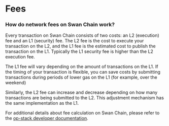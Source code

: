 # Fees

### How do network fees on Swan Chain work?[​](https://docs.base.org/docs/fees#how-do-network-fees-on-base-work) <a href="#how-do-network-fees-on-base-work" id="how-do-network-fees-on-base-work"></a>

Every transaction on Swan Chain consists of two costs: an L2 (execution) fee and an L1 (security) fee. The L2 fee is the cost to execute your transaction on the L2, and the L1 fee is the estimated cost to publish the transaction on the L1. Typically the L1 security fee is higher than the L2 execution fee.

The L1 fee will vary depending on the amount of transactions on the L1. If the timing of your transaction is flexible, you can save costs by submitting transactions during periods of lower gas on the L1 (for example, over the weekend)

Similarly, the L2 fee can increase and decrease depending on how many transactions are being submitted to the L2. This adjustment mechanism has the same implementation as the L1.

For additional details about fee calculation on Swan Chain, please refer to the [op-stack developer documentation](https://community.optimism.io/docs/developers/build/transaction-fees/).
